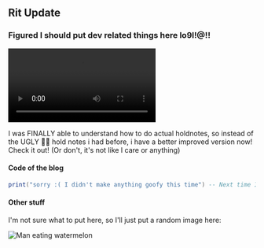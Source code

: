 ## Rit Update

### Figured I should put dev related things here lo9l!@!!

<!--Load video from assets/-->
<video controls>
  <source src="../assets/ritupdate-holdnotes.mp4" type="video/mp4">
</video>

I was FINALLY able to understand how to do actual holdnotes, so instead of the UGLY 🤢🤮 hold notes i had before, i have a better improved version now! Check it out! (Or don't, it's not like I care or anything)

#### Code of the blog

```lua
print("sorry :( I didn't make anything goofy this time") -- Next time I'll make something goofy!!
```

#### Other stuff

I'm not sure what to put here, so I'll just put a random image here:

![Man eating watermelon](https://c7.alamy.com/comp/F61DBF/bizarre-man-eating-watermelon-outdoors-in-summer-F61DBF.jpg)